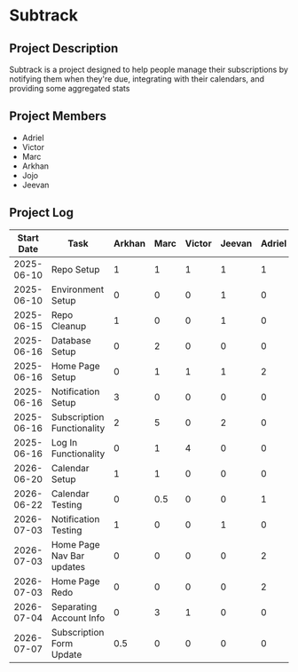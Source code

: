 # Subtrack

## Project Description
Subtrack is a project designed to help people manage their subscriptions by notifying them when they're due, integrating with their calendars, and providing some aggregated stats

## Project Members
- Adriel
- Victor
- Marc
- Arkhan
- Jojo
- Jeevan

## Project Log

| Start Date | Task                       | Arkhan | Marc | Victor | Jeevan | Adriel | Jojo |
|------------|----------------------------|--------|------|--------|--------|--------|------|
| 2025-06-10 | Repo Setup                 | 1      | 1    | 1      | 1      | 1      | 1    |
| 2025-06-10 | Environment Setup          | 0      | 0    | 0      | 1      | 0      | 0    |
| 2025-06-15 | Repo Cleanup               | 1      | 0    | 0      | 1      | 0      | 0    |
| 2025-06-16 | Database Setup             | 0      | 2    | 0      | 0      | 0      | 0    |
| 2025-06-16 | Home Page Setup            | 0      | 1    | 1      | 1      | 2      | 1    |
| 2025-06-16 | Notification Setup         | 3      | 0    | 0      | 0      | 0      | 0    |
| 2025-06-16 | Subscription Functionality | 2      | 5    | 0      | 2      | 0      | 0    |
| 2025-06-16 | Log In Functionality       | 0      | 1    | 4      | 0      | 0      | 0    |
| 2026-06-20 | Calendar Setup             | 1      | 1    | 0      | 0      | 0      | 4    |
| 2026-06-22 | Calendar Testing           | 0      | 0.5  | 0      | 0      | 1      | 2    |
| 2026-07-03 | Notification Testing       | 1      | 0    | 0      | 1      | 0      | 1    |
| 2026-07-03 | Home Page Nav Bar updates  | 0      | 0    | 0      | 0      | 2      | 0    |
| 2026-07-03 | Home Page Redo             | 0      | 0    | 0      | 0      | 2      | 0    |
| 2026-07-04 | Separating Account Info    | 0      | 3    | 1      | 0      | 0      | 0    |
| 2026-07-07 | Subscription Form Update   | 0.5    | 0    | 0      | 0      | 0      | 0    |
